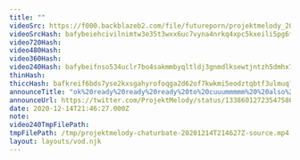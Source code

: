 ```yaml
---
title: ""
videoSrc: https://f000.backblazeb2.com/file/futureporn/projektmelody_2020-12-14_21-44-24.mkv
videoSrcHash: bafybeiehcivilnimtw3e35t3wxx6uc7vyna4nrkq4xpc5kxeili5pg6fmi?filename=projektmelody-chaturbate-20201214T214627Z-source.mp4
video720Hash: 
video480Hash: 
video360Hash: 
video240Hash: bafybeifnso534uclr7bo4sakmmbyqltldj3gnmdlksewtjntzh5dmhx7pq?filename=projektmelody-chaturbate-20201214T214627Z-240p.mp4
thinHash: 
thiccHash: bafkreif6bds7yse2kxsgahyrofoqga2d62of7kwkmi5eodztqbtf3ulmuq?filename=20201214T214627Z-thicc.jpg
announceTitle: "ok%20ready%20ready%20ready%20to%20cuuummmmm%20%20also%2C%20here%27s%20a%20cute%20png%2C%20don%27t%20be%20too%20weird%20lol%20%3E.%3C"
announceUrl: https://twitter.com/ProjektMelody/status/1338601272354758656
date: 2020-12-14T21:46:27.000Z
note: 
video240TmpFilePath: 
tmpFilePath: /tmp/projektmelody-chaturbate-20201214T214627Z-source.mp4
layout: layouts/vod.njk
---
```

